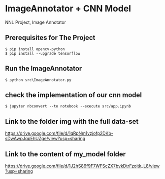 # ImageAnnotator + CNN Model
NNL Project, Image Annotator

## Prerequisites for The Project
```shell
$ pip install opencv-python
$ pip install --upgrade tensorflow
```
## Run the ImageAnnotator
```shell
$ python src\ImageAnnotator.py
```
## check the implementation of our cnn model
```shell
$ jupyter nbconvert --to notebook --execute src/app.ipynb
```
## Link to the folder img with the full data-set
https://drive.google.com/file/d/1qRpNm1vzjofp2DKb-sDwAwpJqpEhUZge/view?usp=sharing

## Link to the content of my_model folder
https://drive.google.com/file/d/1J2hS86f9F7WFScZX7bvkDtrFzoitk_L8/view?usp=sharing
